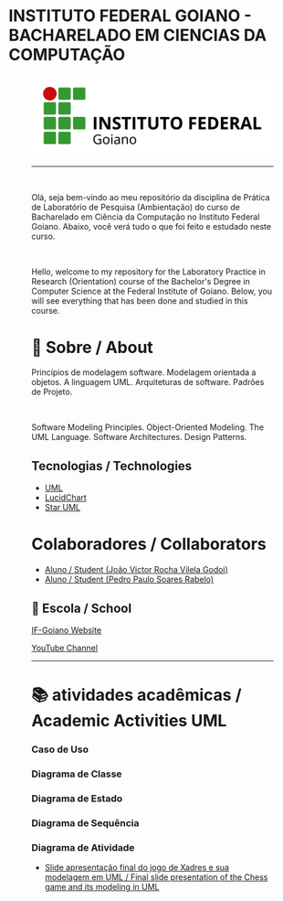 # INSTITUTO FEDERAL GOIANO - BACHARELADO EM CIENCIAS DA COMPUTAÇÃO
<figure>

  <img src="logo IF-Goiano.png" alt="IF-Goiano logo">

---

<br>
  
Olá, seja bem-vindo ao meu repositório da disciplina de Prática de Laboratório de Pesquisa (Ambientação) do curso de Bacharelado em Ciência da Computação no Instituto Federal Goiano. Abaixo, você verá tudo o que foi feito e estudado neste curso.
  

<br>

  
Hello, welcome to my repository for the Laboratory Practice in Research (Orientation) course of the Bachelor's Degree in Computer Science at the Federal Institute of Goiano. Below, you will see everything that has been done and studied in this course.


# :rocket: Sobre / About

Princípios de modelagem software. Modelagem orientada a objetos. A linguagem UML.
Arquiteturas de software. Padrões de Projeto.

<br>


Software Modeling Principles. Object-Oriented Modeling. The UML Language.
Software Architectures. Design Patterns.

## Tecnologias / Technologies

 * [UML](https://www.uml.org/)
 * [LucidChart](https://www.lucidchart.com/pages/landing?utm_source=google&utm_medium=cpc&utm_campaign=_chart_en_tier3_mixed_search_brand_exact_&km_CPC_CampaignId=1484560207&km_CPC_AdGroupID=60168114191&km_CPC_Keyword=lucid%20chart&km_CPC_MatchType=e&km_CPC_ExtensionID=&km_CPC_Network=g&km_CPC_AdPosition=&km_CPC_Creative=442433234360&km_CPC_TargetID=kwd-55720648523&km_CPC_Country=9074194&km_CPC_Device=c&km_CPC_placement=&km_CPC_target=&gclid=CjwKCAjwyqWkBhBMEiwAp2yUFteZ_w0KOZx5uZf0htQWwvjuylzqI0efErItZk48JSvsASkBKrNrBBoChOkQAvD_BwE)
  * [Star UML]( https://staruml.io/)
  
  
# Colaboradores / Collaborators

  * [Aluno / Student (João Victor Rocha Vilela Godoi)](https://github.com/Joao-Victor-RVG)
  * [Aluno / Student (Pedro Paulo Soares Rabelo)](https://github.com/SwloBr)
  
  
  
## 🏫 Escola / School 

[IF-Goiano Website](https://ifgoiano.edu.br/home/index.php)

[YouTube Channel](https://www.youtube.com/user/ifgoiano)
  
  
  ---
  # :books: atividades acadêmicas / Academic Activities  UML 
  
  ### Caso de Uso
  
  ### Diagrama de Classe
  
  ### Diagrama de Estado
  
  ### Diagrama de Sequência 
  
  ### Diagrama de Atividade 
  
  
  
  
  
  
  
  
  
  
  
  
  
  
  
  
  
  
  
  
  
  
  
  
  
  
  
  
  
  
 * [Slide apresentação final do jogo de Xadres e sua modelagem em UML  /  Final slide presentation of the Chess game and its modeling in UML](https://docs.google.com/presentation/d/1FbSgOG7UIUUrjjKw4PtNoJwyogETm0ft/edit?usp=sharing&ouid=108879520035228419943&rtpof=true&sd=true)
 
  
  
  
  
